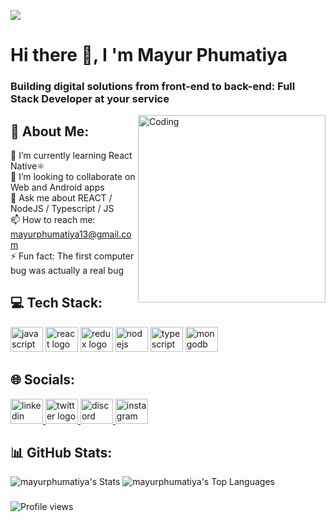 ![](https://media.discordapp.net/attachments/1055034290360029214/1084436681668706314/WhatsApp_Image_2023-01-13_at_17.32.30.jpeg?width=1440&height=360)

# Hi there 👋, I 'm Mayur Phumatiya

### Building digital solutions from front-end to back-end: Full Stack Developer at your service

<img align="right" alt="Coding" width="300" src="https://media.tenor.com/scJmHcoziLYAAAAj/kelvin-working-from-home.gif">

## 💫 About Me:
🌱 I’m currently learning React Native⚛️<br>👯 I’m looking to collaborate on Web and Android apps<br>💬 Ask me about REACT / NodeJS / Typescript / JS<br>📫 How to reach me: mayurphumatiya13@gmail.com<br>⚡ Fun fact: The first computer bug was actually a real bug


## 💻 Tech Stack:
<div align="left">
  <img src="https://cdn.jsdelivr.net/gh/devicons/devicon/icons/javascript/javascript-original.svg" height="40" width="52" alt="javascript logo"  />
  <img src="https://cdn.jsdelivr.net/gh/devicons/devicon/icons/react/react-original.svg" height="40" width="52" alt="react logo"  />
  <img src="https://cdn.jsdelivr.net/gh/devicons/devicon/icons/redux/redux-original.svg" height="40" width="52" alt="redux logo"  />
  <img src="https://cdn.jsdelivr.net/gh/devicons/devicon/icons/nodejs/nodejs-original.svg" height="40" width="52" alt="nodejs logo"  />
  <img src="https://cdn.jsdelivr.net/gh/devicons/devicon/icons/typescript/typescript-original.svg" height="40" width="52" alt="typescript logo"  />
  <img src="https://cdn.jsdelivr.net/gh/devicons/devicon/icons/mongodb/mongodb-original.svg" height="40" width="52" alt="mongodb logo"  />
</div>

###

## 🌐 Socials:
<div align="left">
  <a href="https://www.linkedin.com/in/mayur-phumatiya-627401227/" target="_blank">
    <img src="https://raw.githubusercontent.com/maurodesouza/profile-readme-generator/master/src/assets/icons/social/linkedin/default.svg" width="52" height="40" alt="linkedin logo"  />
  </a>
  <a href="https://twitter.com/phumatiya_mayur" target="_blank">
    <img src="https://raw.githubusercontent.com/maurodesouza/profile-readme-generator/master/src/assets/icons/social/twitter/default.svg" width="52" height="40" alt="twitter logo"  />
  </a>
  <a href="https://discord.gg/TWbgvUsm" target="_blank">
    <img src="https://raw.githubusercontent.com/maurodesouza/profile-readme-generator/master/src/assets/icons/social/discord/default.svg" width="52" height="40" alt="discord logo"  />
  </a>
  <a href="https://www.instagram.com/mayurphumatiya/" target="_blank">
    <img src="https://raw.githubusercontent.com/maurodesouza/profile-readme-generator/master/src/assets/icons/social/instagram/default.svg" width="52" height="40" alt="instagram logo"  />
  </a>
</div>


## 📊 GitHub Stats:
  
![mayurphumatiya's Stats](https://github-readme-stats.vercel.app/api?username=mayurphumatiya&theme=radical&show_icons=true&hide_border=true&count_private=true)
![mayurphumatiya's Top Languages](https://github-readme-stats.vercel.app/api/top-langs/?username=mayurphumatiya&theme=radical&show_icons=true&hide_border=true&layout=compact)




###
![Profile views](https://gpvc.arturio.dev/mayurphumatiya)  
